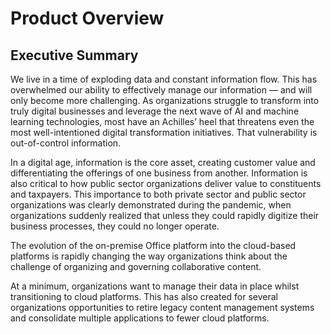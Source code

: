 # Product Overview

## Executive Summary
We live in a time of exploding data and constant information flow. This has overwhelmed our ability to effectively manage our information — and will only become more challenging. As organizations struggle to transform into truly digital businesses and leverage the next wave of AI and machine learning technologies, most have an Achilles’ heel that threatens even the most well-intentioned digital transformation initiatives. That vulnerability is out-of-control information.

In a digital age, information is the core asset, creating customer value and differentiating the offerings of one business from another. Information is also critical to how public sector organizations deliver value to constituents and taxpayers. This importance to both private sector and public sector organizations was clearly demonstrated during the pandemic, when organizations suddenly realized that unless they could rapidly digitize their business processes, they could no longer operate.

The evolution of the on-premise Office platform into the cloud-based platforms is rapidly changing the way organizations think about the challenge of organizing and governing collaborative content. 

At a minimum, organizations want to manage their data in place whilst transitioning to cloud platforms. This has also created for several organizations opportunities to retire legacy content management systems and consolidate multiple applications to fewer cloud platforms.


